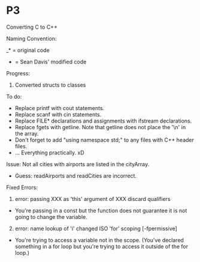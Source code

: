 # P3
Converting C to C++

Naming Convention:

_* = original code
 * = Sean Davis' modified code

Progress: 

1. Converted structs to classes

To do:
- Replace printf with cout statements.
- Replace scanf with cin statements.
- Replace FILE* declarations and assignments with ifstream declarations.
- Replace fgets with getline. Note that getline does not place the '\n' in the array.
- Don't forget to add "using namespace std;" to any files with C++ header files.
- ... Everything practically. xD

Issue: Not all cities with airports are listed in the cityArray.
- Guess: readAirports and readCities are incorrect.

Fixed Errors:
1. error: passing XXX as 'this' argument of XXX discard qualifiers
- You're passing in a const but the function does not guarantee it is not going to change the variable.
2. error: name lookup of 'i' changed ISO 'for' scoping [-fpermissive]
- You're trying to access a variable not in the scope. (You've declared something in a for loop but you're trying to access it outside of the for loop.)
